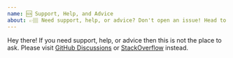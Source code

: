 ```yaml
---
name: 🆘 Support, Help, and Advice
about: 👉🏽 Need support, help, or advice? Don't open an issue! Head to https://github.com/webpack/webpack/discussions or https://stackoverflow.com/questions/ask?tags=webpack.
---
```


Hey there! If you need support, help, or advice then this is not the place to ask.
Please visit [GitHub Discussions](https://github.com/webpack/webpack/discussions) or [StackOverflow](https://stackoverflow.com/questions/tagged/webpack) instead.

